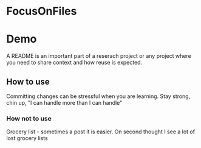 # FocusOnFiles
# Demo 
A README is an important part of a reserach project or any project where you need to share context and how reuse is expected.
## How to use
Committing changes can be stressful when you are learning. Stay strong, chin up, "I can handle more than I can handle"
### How not to use
Grocery list - sometimes a post it is easier. On second thought I see a lot of lost grocery lists

